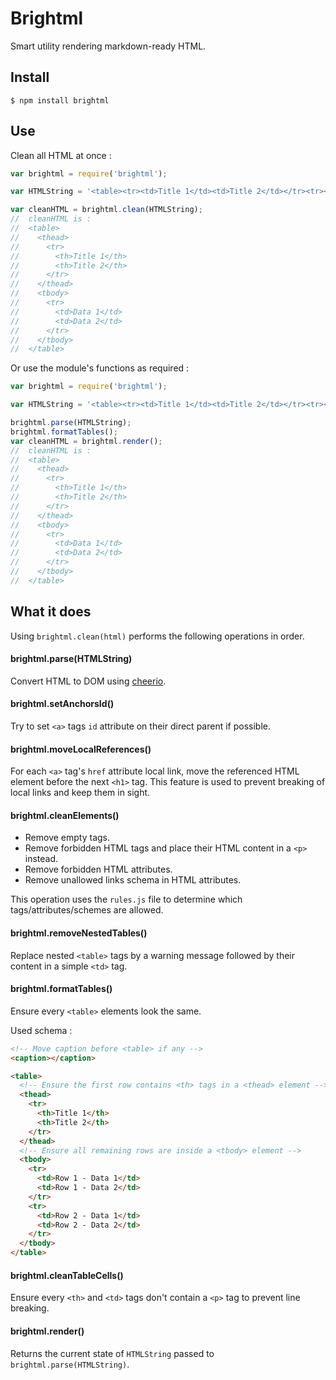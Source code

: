 # Brightml

Smart utility rendering markdown-ready HTML.

## Install

```Shell
$ npm install brightml
```

## Use

Clean all HTML at once :

```JavaScript
var brightml = require('brightml');

var HTMLString = '<table><tr><td>Title 1</td><td>Title 2</td></tr><tr><td>Data 1</td><td>Data 2</td></tr></table>';

var cleanHTML = brightml.clean(HTMLString);
//  cleanHTML is :
//  <table>
//    <thead>
//      <tr>
//        <th>Title 1</th>
//        <th>Title 2</th>
//      </tr>
//    </thead>
//    <tbody>
//      <tr>
//        <td>Data 1</td>
//        <td>Data 2</td>
//      </tr>
//    </tbody>
//  </table>
```

Or use the module's functions as required :

```JavaScript
var brightml = require('brightml');

var HTMLString = '<table><tr><td>Title 1</td><td>Title 2</td></tr><tr><td>Data 1</td><td>Data 2</td></tr></table>';

brightml.parse(HTMLString);
brightml.formatTables();
var cleanHTML = brightml.render();
//  cleanHTML is :
//  <table>
//    <thead>
//      <tr>
//        <th>Title 1</th>
//        <th>Title 2</th>
//      </tr>
//    </thead>
//    <tbody>
//      <tr>
//        <td>Data 1</td>
//        <td>Data 2</td>
//      </tr>
//    </tbody>
//  </table>
```

## What it does

Using `brightml.clean(html)` performs the following operations in order.

#### brightml.parse(HTMLString)

Convert HTML to DOM using [cheerio](https://github.com/cheeriojs/cheerio).

#### brightml.setAnchorsId()

Try to set `<a>` tags `id` attribute on their direct parent if possible.

#### brightml.moveLocalReferences()

For each `<a>` tag's `href` attribute local link, move the referenced HTML element before the next `<h1>` tag. This feature is used to prevent breaking of local links and keep them in sight.

#### brightml.cleanElements()

* Remove empty tags.
* Remove forbidden HTML tags and place their HTML content in a `<p>` instead.
* Remove forbidden HTML attributes.
* Remove unallowed links schema in HTML attributes.

This operation uses the `rules.js` file to determine which tags/attributes/schemes are allowed.

#### brightml.removeNestedTables()

Replace nested `<table>` tags by a warning message followed by their content in a simple `<td>` tag.

#### brightml.formatTables()

Ensure every `<table>` elements look the same.

Used schema :

```HTML
<!-- Move caption before <table> if any -->
<caption></caption>

<table>
  <!-- Ensure the first row contains <th> tags in a <thead> element -->
  <thead>
    <tr>
      <th>Title 1</th>
      <th>Title 2</th>
    </tr>
  </thead>
  <!-- Ensure all remaining rows are inside a <tbody> element -->
  <tbody>
    <tr>
      <td>Row 1 - Data 1</td>
      <td>Row 1 - Data 2</td>
    </tr>
    <tr>
      <td>Row 2 - Data 1</td>
      <td>Row 2 - Data 2</td>
    </tr>
  </tbody>
</table>
```

#### brightml.cleanTableCells()

Ensure every `<th>` and `<td>` tags don't contain a `<p>` tag to prevent line breaking.

#### brightml.render()

Returns the current state of `HTMLString` passed to `brightml.parse(HTMLString)`.
